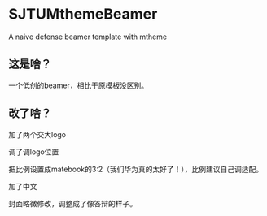 # SJTUMthemeBeamer
A naive defense beamer template with mtheme

## 这是啥？
一个低创的beamer，相比于原模板没区别。

## 改了啥？
加了两个交大logo  

调了调logo位置  

把比例设置成matebook的3:2（我们华为真的太好了！），比例建议自己调适配。  

加了中文  

封面略微修改，调整成了像答辩的样子。
